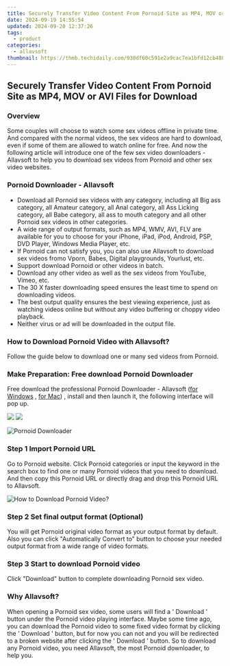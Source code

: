 ```yaml
---
title: Securely Transfer Video Content From Pornoid Site as MP4, MOV or AVI Files for Download
date: 2024-09-19 14:55:54
updated: 2024-09-20 12:37:26
tags:
  - product
categories:
  - allavsoft
thumbnail: https://thmb.techidaily.com/930df60c591e2a9cac7ea1bfd12cb488be55e4b8a96b142f6b85654b12ef9f8e.jpg
---
```


## Securely Transfer Video Content From Pornoid Site as MP4, MOV or AVI Files for Download

### Overview

Some couples will choose to watch some sex videos offline in private time. And compared with the normal videos, the sex videos are hard to download, even if some of them are allowed to watch online for free. And now the following article will introduce one of the few sex video downloaders - Allavsoft to help you to download sex videos from Pornoid and other sex video websites.

### Pornoid Downloader - Allavsoft

* Download all Pornoid sex videos with any category, including all Big ass category, all Amateur category, all Anal category, all Ass Licking category, all Babe category, all ass to mouth category and all other Pornoid sex videos in other categories.
* A wide range of output formats, such as MP4, WMV, AVI, FLV are available for you to choose for your iPhone, iPad, iPod, Android, PSP, DVD Player, Windows Media Player, etc.
* If Pornoid can not satisfy you, you can also use Allavsoft to download sex videos fromo Vporn, Babes, Digital playgrounds, Yourlust, etc.
* Support download Pornoid or other videos in batch.
* Download any other video as well as the sex videos from YouTube, Vimeo, etc.
* The 30 X faster downloading speed ensures the least time to spend on downloading videos.
* The best output quality ensures the best viewing experience, just as watching videos online but without any video buffering or choppy video playback.
* Neither virus or ad will be downloaded in the output file.

### How to Download Pornoid Video with Allavsoft?

Follow the guide below to download one or many sed videos from Pornoid.

### Make Preparation: Free download Pornoid Downloader

Free download the professional Pornoid Downloader - Allavsoft ([for Windows](https://tools.techidaily.com/allavsoft/products/) , [for Mac](https://tools.techidaily.com/allavsoft/products/)) , install and then launch it, the following interface will pop up.

[![](https://www.allavsoft.com/how-to/../images/how-to/free-download-win.jpg)](https://tools.techidaily.com/allavsoft/products/) [![](https://www.allavsoft.com/how-to/../images/how-to/free-download-mac.jpg)](https://tools.techidaily.com/allavsoft/products/)

![Pornoid Downloader](https://www.allavsoft.com/how-to/../images/allavsoft/screen-shot-600.jpg)

### Step 1 Import Pornoid URL

Go to Pornoid website. Click Pornoid categories or input the keyword in the search box to find one or many Pornoid videos that you need to download. And then copy this Pornoid URL or directly drag and drop this Pornoid URL to Allavsoft.

![How to Download Pornoid Video?](https://www.allavsoft.com/how-to/../images/how-to/download-rtmp-video/download-rtmp-video.jpg)

### Step 2 Set final output format (Optional)

You will get Pornoid original video format as your output format by default. Also you can click "Automatically Convert to" button to choose your needed output format from a wide range of video formats.

### Step 3 Start to download Pornoid video

Click "Download" button to complete downloading Pornoid sex video.

### Why Allavsoft?

When opening a Pornoid sex video, some users will find a ' Download ' button under the Pornoid video playing interface. Maybe some time ago, you can download the Pornoid video to some fixed video format by clicking the ' Download ' button, but for now you can not and you will be redirected to a broken website after clicking the ' Download ' button. So to download any Pornoid video, you need Allavsoft, the most Pornoid downloader, to help you.

<ins class="adsbygoogle"
     style="display:block"
     data-ad-format="autorelaxed"
     data-ad-client="ca-pub-7571918770474297"
     data-ad-slot="1223367746"></ins>



<ins class="adsbygoogle"
     style="display:block"
     data-ad-client="ca-pub-7571918770474297"
     data-ad-slot="8358498916"
     data-ad-format="auto"
     data-full-width-responsive="true"></ins>
